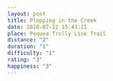 ```yaml
---
layout: post
title: Plopping in the Creek
date: 2020-07-22 15:43:11
place: Pequea Trolly Line Trail
distance: "2"
duration: "1"
difficulty: "1"
rating: "3"
happiness: "3"
---
```

